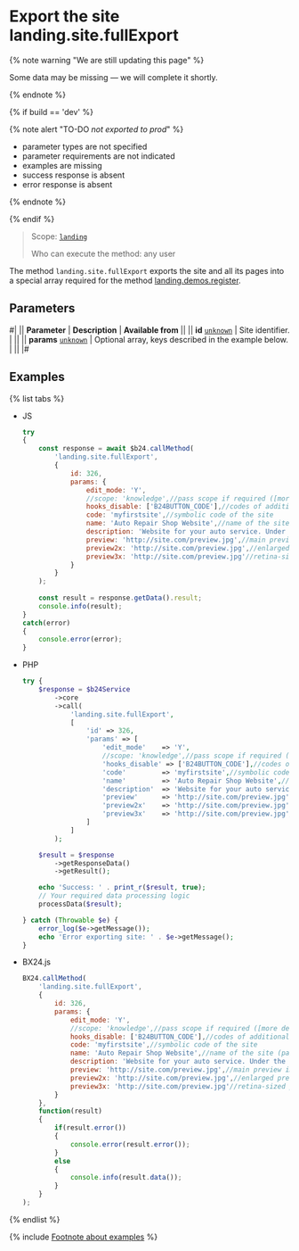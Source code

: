 # Export the site landing.site.fullExport

{% note warning "We are still updating this page" %}

Some data may be missing — we will complete it shortly.

{% endnote %}

{% if build == 'dev' %}

{% note alert "TO-DO _not exported to prod_" %}

- parameter types are not specified
- parameter requirements are not indicated
- examples are missing
- success response is absent
- error response is absent

{% endnote %}

{% endif %}

> Scope: [`landing`](../../scopes/permissions.md)
>
> Who can execute the method: any user

The method `landing.site.fullExport` exports the site and all its pages into a special array required for the method [landing.demos.register](../demos/landing-demos-register.md).

## Parameters

#|
|| **Parameter** | **Description** | **Available from** ||
|| **id**
[`unknown`](../../data-types.md) | Site identifier. | ||
|| **params**
[`unknown`](../../data-types.md) | Optional array, keys described in the example below. | ||
|#

## Examples

{% list tabs %}

- JS

    ```js
    try
    {
    	const response = await $b24.callMethod(
    		'landing.site.fullExport',
    		{
    			id: 326,
    			params: {
    				edit_mode: 'Y',
    				//scope: 'knowledge',//pass scope if required ([more details](.))
    				hooks_disable: ['B24BUTTON_CODE'],//codes of additional fields that should not be exported
    				code: 'myfirstsite',//symbolic code of the site
    				name: 'Auto Repair Shop Website',//name of the site (page)
    				description: 'Website for your auto service. Under the hood, everything you need.',//description of the site
    				preview: 'http://site.com/preview.jpg',//main preview image for the template list (recommended 280x115)
    				preview2x: 'http://site.com/preview.jpg',//enlarged preview image (recommended 560x230)
    				preview3x: 'http://site.com/preview.jpg'//retina-sized preview image (recommended 845x345)
    			}
    		}
    	);
    	
    	const result = response.getData().result;
    	console.info(result);
    }
    catch(error)
    {
    	console.error(error);
    }
    ```

- PHP

    ```php
    try {
        $response = $b24Service
            ->core
            ->call(
                'landing.site.fullExport',
                [
                    'id' => 326,
                    'params' => [
                        'edit_mode'    => 'Y',
                        //scope: 'knowledge',//pass scope if required ([more details](.))
                        'hooks_disable' => ['B24BUTTON_CODE'],//codes of additional fields that should not be exported
                        'code'         => 'myfirstsite',//symbolic code of the site
                        'name'         => 'Auto Repair Shop Website',//name of the site (page)
                        'description'  => 'Website for your auto service. Under the hood, everything you need.',//description of the site
                        'preview'      => 'http://site.com/preview.jpg',//main preview image for the template list (recommended 280x115)
                        'preview2x'    => 'http://site.com/preview.jpg',//enlarged preview image (recommended 560x230)
                        'preview3x'    => 'http://site.com/preview.jpg'//retina-sized preview image (recommended 845x345)
                    ]
                ]
            );
    
        $result = $response
            ->getResponseData()
            ->getResult();
    
        echo 'Success: ' . print_r($result, true);
        // Your required data processing logic
        processData($result);
    
    } catch (Throwable $e) {
        error_log($e->getMessage());
        echo 'Error exporting site: ' . $e->getMessage();
    }
    ```

- BX24.js

    ```js
    BX24.callMethod(
        'landing.site.fullExport',
        {
            id: 326,
            params: {
                edit_mode: 'Y',
                //scope: 'knowledge',//pass scope if required ([more details](.))
                hooks_disable: ['B24BUTTON_CODE'],//codes of additional fields that should not be exported
                code: 'myfirstsite',//symbolic code of the site
                name: 'Auto Repair Shop Website',//name of the site (page)
                description: 'Website for your auto service. Under the hood, everything you need.',//description of the site
                preview: 'http://site.com/preview.jpg',//main preview image for the template list (recommended 280x115)
                preview2x: 'http://site.com/preview.jpg',//enlarged preview image (recommended 560x230)
                preview3x: 'http://site.com/preview.jpg'//retina-sized preview image (recommended 845x345)
            }
        },
        function(result)
        {
            if(result.error())
            {
                console.error(result.error());
            }
            else
            {
                console.info(result.data());
            }
        }
    );
    ```

{% endlist %}

{% include [Footnote about examples](../../../_includes/examples.md) %}